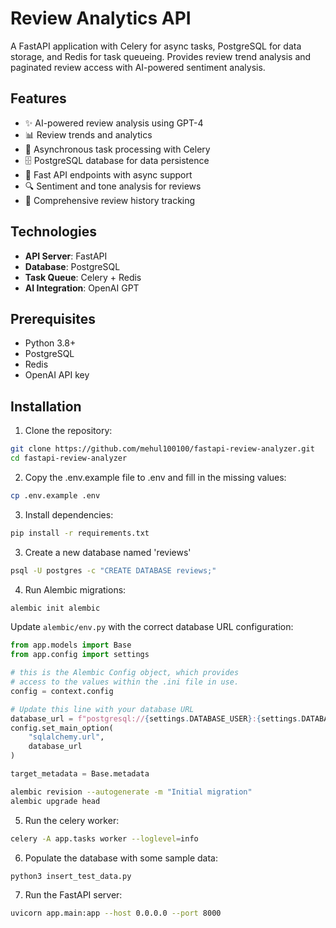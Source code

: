 # Review Analytics API

A FastAPI application with Celery for async tasks, PostgreSQL for data storage, and Redis for task queueing. Provides review trend analysis and paginated review access with AI-powered sentiment analysis.

## Features

- ✨ AI-powered review analysis using GPT-4
- 📊 Review trends and analytics
- 🔄 Asynchronous task processing with Celery
- 🗄️ PostgreSQL database for data persistence
- 🚀 Fast API endpoints with async support
- 🔍 Sentiment and tone analysis for reviews
- 📝 Comprehensive review history tracking

## Technologies

- **API Server**: FastAPI
- **Database**: PostgreSQL
- **Task Queue**: Celery + Redis
- **AI Integration**: OpenAI GPT

## Prerequisites

- Python 3.8+
- PostgreSQL
- Redis
- OpenAI API key

## Installation

1. Clone the repository:

```bash
git clone https://github.com/mehul100100/fastapi-review-analyzer.git
cd fastapi-review-analyzer
```

2. Copy the .env.example file to .env and fill in the missing values:

```bash
cp .env.example .env    
```

3. Install dependencies:

```bash
pip install -r requirements.txt
```
3. Create a new database named 'reviews'


```bash
psql -U postgres -c "CREATE DATABASE reviews;"
```

4. Run Alembic migrations:

```bash
alembic init alembic
```

Update `alembic/env.py` with the correct database URL configuration:

```python
from app.models import Base
from app.config import settings

# this is the Alembic Config object, which provides
# access to the values within the .ini file in use.
config = context.config

# Update this line with your database URL
database_url = f"postgresql://{settings.DATABASE_USER}:{settings.DATABASE_PASSWORD}@{settings.DATABASE_HOST_NAME}:{settings.DATABASE_PORT}/{settings.DATABASE_NAME}"
config.set_main_option(
    "sqlalchemy.url", 
    database_url
)

target_metadata = Base.metadata
```

```bash
alembic revision --autogenerate -m "Initial migration"
alembic upgrade head
```

5. Run the celery worker:

```bash
celery -A app.tasks worker --loglevel=info
```
6. Populate the database with some sample data:

```bash
python3 insert_test_data.py
```

7. Run the FastAPI server:

```bash
uvicorn app.main:app --host 0.0.0.0 --port 8000
```